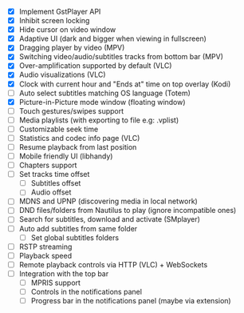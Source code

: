 - [X] Implement GstPlayer API
- [X] Inhibit screen locking
- [X] Hide cursor on video window
- [X] Adaptive UI (dark and bigger when viewing in fullscreen)
- [X] Dragging player by video (MPV)
- [X] Switching video/audio/subtitles tracks from bottom bar (MPV)
- [X] Over-amplification supported by default (VLC)
- [X] Audio visualizations (VLC)
- [X] Clock with current hour and "Ends at" time on top overlay (Kodi)
- [ ] Auto select subtitles matching OS language (Totem)
- [X] Picture-in-Picture mode window (floating window)
- [ ] Touch gestures/swipes support
- [ ] Media playlists (with exporting to file e.g: .vplist)
- [ ] Customizable seek time
- [ ] Statistics and codec info page (VLC)
- [ ] Resume playback from last position
- [ ] Mobile friendly UI (libhandy)
- [ ] Chapters support
- [ ] Set tracks time offset
  - [ ] Subtitles offset
  - [ ] Audio offset
- [ ] MDNS and UPNP (discovering media in local network)
- [ ] DND files/folders from Nautilus to play (ignore incompatible ones)
- [ ] Search for subtitles, download and activate (SMplayer)
- [ ] Auto add subtitles from same folder
  - [ ] Set global subtitles folders
- [ ] RSTP streaming
- [ ] Playback speed
- [ ] Remote playback controls via HTTP (VLC) + WebSockets
- [ ] Integration with the top bar
  - [ ] MPRIS support
  - [ ] Controls in the notifications panel
  - [ ] Progress bar in the notifications panel (maybe via extension)

